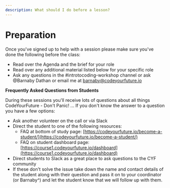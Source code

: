 ```yaml
---
description: What should I do before a lesson?
---
```


# Preparation

Once you've signed up to help with a session please make sure you've done the following before the class:

* Read over the Agenda and the brief for your role
* Read over any additional material listed below for your specific role
* Ask any questions in the #introtocoding-workshop channel or ask @Barnaby Dathan or email me at barnaby@codeyourfuture.io

**Frequently Asked Questions from Students**

During these sessions you'll receive lots of questions about all things CodeYourFuture - Don't Panic! ... If you don't know the answer to a question you have a few options:

* Ask another volunteer on the call or via Slack
* Direct the student to one of the following resources:&#x20;
  * FAQ at bottom of study page: [https://codeyourfuture.io/become-a-student/](https://codeyourfuture.io/become-a-student/)
  * FAQ on student dashboard page: [https://course1.codeyourfuture.io/dashboard](https://course1.codeyourfuture.io/dashboard)
* Direct students to Slack as a great place to ask questions to the CYF community
* If these don't solve the issue take down the name and contact details of the student along with their question and pass it on to your coordinator (or Barnaby^) and let the student know that we will follow up with them.&#x20;

